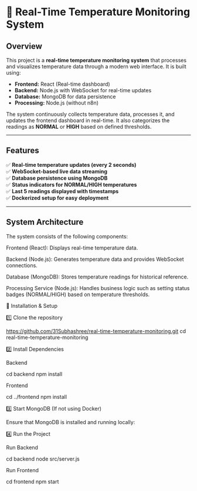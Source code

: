 # 🚀 Real-Time Temperature Monitoring System  

## **Overview**  
This project is a **real-time temperature monitoring system** that processes and visualizes temperature data through a modern web interface. It is built using:  

- **Frontend:** React (Real-time dashboard)  
- **Backend:** Node.js with WebSocket for real-time updates  
- **Database:** MongoDB for data persistence  
- **Processing:** Node.js (without n8n)  

The system continuously collects temperature data, processes it, and updates the frontend dashboard in real-time. It also categorizes the readings as **NORMAL** or **HIGH** based on defined thresholds.  

---

## **Features**  

✅ **Real-time temperature updates (every 2 seconds)**  
✅ **WebSocket-based live data streaming**  
✅ **Database persistence using MongoDB**  
✅ **Status indicators for NORMAL/HIGH temperatures**  
✅ **Last 5 readings displayed with timestamps**  
✅ **Dockerized setup for easy deployment**  

---

## **System Architecture**  

The system consists of the following components:

Frontend (React): Displays real-time temperature data.

Backend (Node.js): Generates temperature data and provides WebSocket connections.

Database (MongoDB): Stores temperature readings for historical reference.

Processing Service (Node.js): Handles business logic such as setting status badges (NORMAL/HIGH) based on temperature thresholds.

🚀 Installation & Setup

1️⃣ Clone the repository

https://github.com/31Subhashree/real-time-temperature-monitoring.git
cd real-time-temperature-monitoring

2️⃣ Install Dependencies

Backend

cd backend
npm install

Frontend

cd ../frontend
npm install

3️⃣ Start MongoDB (If not using Docker)

Ensure that MongoDB is installed and running locally:

4️⃣ Run the Project

Run Backend

cd backend
node src/server.js

Run Frontend

cd frontend
npm start
